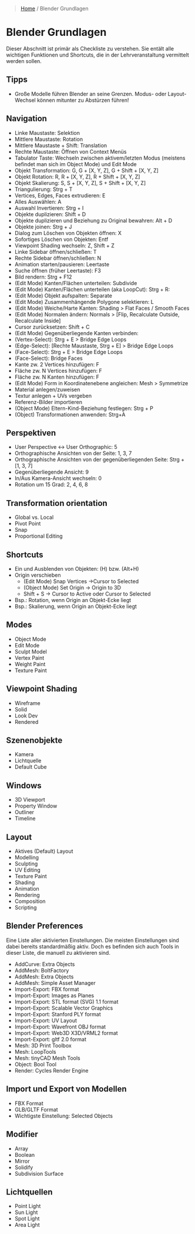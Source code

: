 > [Home](../README.md) / Blender Grundlagen

# Blender Grundlagen

Dieser Abschnitt ist primär als Checkliste zu verstehen. Sie entält alle wichtigen Funktionen und Shortcuts, die in der Lehrveranstaltung vermittelt werden sollen.

## Tipps
- Große Modelle führen Blender an seine Grenzen. Modus- oder Layout-Wechsel können mitunter zu Abstürzen führen!

## Navigation
- Linke Maustaste: Selektion
- Mittlere Maustaste: Rotation
- Mittlere Maustaste + Shift: Translation
- Rechte Maustaste: Öffnen von Context Menüs
- Tabulator Taste: Wechseln zwischen aktivem/letzten Modus (meistens befindet man sich im Object Mode) und Edit Mode
- Objekt Transformation: G, G + [X, Y, Z], G + Shift + [X, Y, Z]
- Objekt Rotation: R, R + [X, Y, Z], R + Shift + [X, Y, Z]
- Objekt Skalierung: S, S + [X, Y, Z], S + Shift + [X, Y, Z]
- Triangulierung: Strg + T
- Vertices, Edges, Faces extrudieren: E
- Alles Auswählen: A
- Auswahl Invertieren: Strg + I
- Objekte duplizieren: Shift + D
- Objekte duplizieren und Beziehung zu Original bewahren: Alt + D
- Objekte joinen: Strg + J
- Dialog zum Löschen von Objekten öffnen: X
- Sofortiges Löschen von Objekten: Entf
- Viewpoint Shading wechseln: Z, Shift + Z
- Linke Sidebar öffnen/schließen: T
- Rechte Sidebar öffnen/schließen: N
- Animation starten/pausieren: Leertaste
- Suche öffnen (früher Leertaste): F3 
- Bild rendern: Strg + F12
- (Edit Mode) Kanten/Flächen unterteilen: Subdivide
- (Edit Mode) Kanten/Flächen unterteilen (aka LoopCut): Strg + R: 
- (Edit Mode) Objekt aufspalten: Separate
- (Edit Mode) Zusammenhängende Polygone selektieren: L
- (Edit Mode) Weiche/Harte Kanten: Shading > Flat Faces / Smooth Faces
- (Edit Mode) Normalen ändern: Normals > [Flip, Recalculate Outside, Recalculate Inside]
- Cursor zurücksetzen: Shift + C
- (Edit Mode) Gegenüberliegende Kanten verbinden:
- (Vertex-Select): Strg + E > Bridge Edge Loops
- (Edge-Select): [Rechte Maustaste, Strg + E] > Bridge Edge Loops
- (Face-Select): Strg + E > Bridge Edge Loops
- (Face-Select): Bridge Faces
- Kante zw. 2 Vertices hinzufügen: F
- Fläche zw. N Vertices hinzufügen: F
- Fläche zw. N Kanten hinzufügen: F
- (Edit Mode) Form in Koordinatenebene angleichen: Mesh > Symmetrize
- Material anlegen/zuweisen
- Textur anlegen + UVs vergeben
- Referenz-Bilder importieren
- (Object Mode) Eltern-Kind-Beziehung festlegen: Strg + P
- (Object) Transformationen anwenden: Strg+A

## Perspektiven
- User Perspective ↔ User Orthographic: 5
- Orthographische Ansichten von der Seite: 1, 3, 7
- Orthographische Ansichten von der gegenüberliegenden Seite: Strg + [1, 3, 7]
- Gegenüberliegende Ansicht: 9
- In/Aus Kamera-Ansicht wechseln: 0
- Rotation um 15 Grad: 2, 4, 6, 8

## Transformation orientation
- Global vs. Local
- Pivot Point
- Snap
- Proportional Editing

## Shortcuts
- Ein und Ausblenden von Objekten: (H) bzw. (Alt+H)
- Origin verschieben
    - (Edit Mode) Snap Vertices →Cursor to Selected
    - (Object Mode) Set Origin → Origin to 3D 
    - Shift + S → Cursor to Active oder Cursor to Selected
- Bsp.: Rotation, wenn Origin an Objekt-Ecke liegt
- Bsp.: Skalierung, wenn Origin an Objekt-Ecke liegt

## Modes
- Object Mode
- Edit Mode
- Sculpt Model
- Vertex Paint
- Weight Paint
- Texture Paint

## Viewpoint Shading
- Wireframe
- Solid
- Look Dev
- Rendered

## Szenenobjekte
- Kamera
- Lichtquelle
- Default Cube

## Windows
- 3D Viewport
- Property Window
- Outliner
- Timeline

## Layout
- Aktives (Default) Layout
- Modelling
- Sculpting
- UV Editing
- Texture Paint
- Shading
- Animation
- Rendering
- Composition
- Scripting

## Blender Preferences
Eine Liste aller aktivierten Einstellungen. Die meisten Einstellungen sind dabei bereits standardmäßig aktiv. Doch es befinden sich auch Tools in dieser Liste, die manuell zu aktivieren sind. 
- AddCurve: Extra Objects
- AddMesh: BoltFactory
- AddMesh: Extra Objects
- AddMesh: Simple Asset Manager
- Import-Export: FBX format
- Import-Export: Images as Planes
- Import-Export: STL format (SVG) 1.1 format
- Import-Export: Scalable Vector Graphics
- Import-Export: Stanford PLY format
- Import-Export: UV Layout
- Import-Export: Wavefront OBJ format
- Import-Export: Web3D X3D/VRML2 format
- Import-Export: gltf 2.0 format
- Mesh: 3D Print Toolbox
- Mesh: LoopTools
- Mesh: tinyCAD Mesh Tools
- Object: Bool Tool
- Render: Cycles Render Engine

## Import und Export von Modellen
- FBX Format
- GLB/GLTF Format
- Wichtigste Einstellung: Selected Objects

## Modifier
- Array
- Boolean
- Mirror
- Solidify
- Subdivision Surface

## Lichtquellen
- Point Light
- Sun Light
- Spot Light
- Area Light
